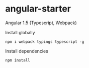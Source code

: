 # angular-starter
Angular 1.5 (Typescript, Webpack)

Install globally

``
npm i webpack typings typescript -g
``

Install dependencies

``
npm install
``